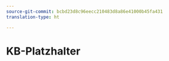 ```yaml
---
source-git-commit: bcbd23d8c96eecc210483d8a86e41000b45fa431
translation-type: ht

---
```

# KB-Platzhalter
